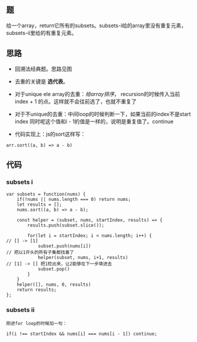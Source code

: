 ## 题

给一个array，return它所有的subsets。subsets-i给的array里没有重复元素，subsets-ii里给的有重复元素。

## 思路

  - 回溯法经典题。思路见图
  
  - 去重的关键是 **选代表**。 
  
  - 对于unique ele array的去重：*给array排序*， recursion的时候传入当前index + 1 的点。这样就不会往前选了，也就不重复了
  
  - 对于不unique的去重：中间loop的时候判断一下，如果当前的index不是start index 同时呢这个值和i - 1的值是一样的，说明是重复值了。continue
  
  - 代码实现上：js的sort这样写： 
  
  ```
  arr.sort((a, b) => a - b)
  ```

## 代码

### subsets i
```
var subsets = function(nums) {
    if(!nums || nums.length === 0) return nums;
    let results = [];
    nums.sort((a, b) => a - b);  
    
    const helper = (subset, nums, startIndex, results) => {
        results.push(subset.slice());
 
        for(let i = startIndex; i < nums.length; i++) {
// [] -> [1]
            subset.push(nums[i])
// 把以1开头的所有子集都找着了
            helper(subset, nums, i+1, results)
// [1] -> [] 把1挖出来，让2能够在下一步填进去
            subset.pop()
        }
    }
    helper([], nums, 0, results)
    return results;
};

```

### subsets ii 

```
刚进for loop的时候加一句：

if(i !== startIndex && nums[i] === nums[i - 1]) continue;


```
